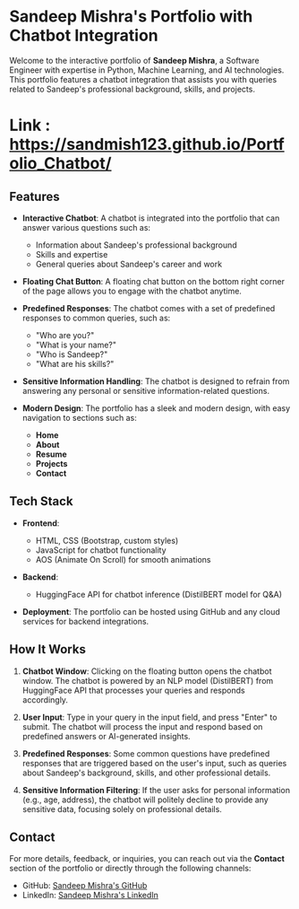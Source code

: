 # Sandeep Mishra's Portfolio with Chatbot Integration

Welcome to the interactive portfolio of **Sandeep Mishra**, a Software Engineer with expertise in Python, Machine Learning, and AI technologies. This portfolio features a chatbot integration that assists you with queries related to Sandeep's professional background, skills, and projects.

# Link : https://sandmish123.github.io/Portfolio_Chatbot/

## Features

- **Interactive Chatbot**: A chatbot is integrated into the portfolio that can answer various questions such as:
  - Information about Sandeep's professional background
  - Skills and expertise
  - General queries about Sandeep's career and work

- **Floating Chat Button**: A floating chat button on the bottom right corner of the page allows you to engage with the chatbot anytime.

- **Predefined Responses**: The chatbot comes with a set of predefined responses to common queries, such as:
  - "Who are you?"
  - "What is your name?"
  - "Who is Sandeep?"
  - "What are his skills?"

- **Sensitive Information Handling**: The chatbot is designed to refrain from answering any personal or sensitive information-related questions.

- **Modern Design**: The portfolio has a sleek and modern design, with easy navigation to sections such as:
  - **Home**
  - **About**
  - **Resume**
  - **Projects**
  - **Contact**

## Tech Stack

- **Frontend**: 
  - HTML, CSS (Bootstrap, custom styles)
  - JavaScript for chatbot functionality
  - AOS (Animate On Scroll) for smooth animations

- **Backend**:
  - HuggingFace API for chatbot inference (DistilBERT model for Q&A)
  
- **Deployment**: The portfolio can be hosted using GitHub and any cloud services for backend integrations.

## How It Works

1. **Chatbot Window**: Clicking on the floating button opens the chatbot window. The chatbot is powered by an NLP model (DistilBERT) from HuggingFace API that processes your queries and responds accordingly.

2. **User Input**: Type in your query in the input field, and press "Enter" to submit. The chatbot will process the input and respond based on predefined answers or AI-generated insights.

3. **Predefined Responses**: Some common questions have predefined responses that are triggered based on the user's input, such as queries about Sandeep's background, skills, and other professional details.

4. **Sensitive Information Filtering**: If the user asks for personal information (e.g., age, address), the chatbot will politely decline to provide any sensitive data, focusing solely on professional details.

## Contact

For more details, feedback, or inquiries, you can reach out via the **Contact** section of the portfolio or directly through the following channels:

- GitHub: [Sandeep Mishra's GitHub](https://github.com/Sandmish123)
- LinkedIn: [Sandeep Mishra's LinkedIn](https://www.linkedin.com/in/sandeep-mishra-298bb5219)

